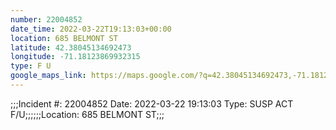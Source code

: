```yaml
---
number: 22004852
date_time: 2022-03-22T19:13:03+00:00
location: 685 BELMONT ST
latitude: 42.38045134692473
longitude: -71.18123869932315
type: F U
google_maps_link: https://maps.google.com/?q=42.38045134692473,-71.18123869932315
---
```


;;;Incident #: 22004852   Date: 2022-03-22 19:13:03   Type: SUSP ACT F/U;;;;;;Location: 685 BELMONT ST;;;
